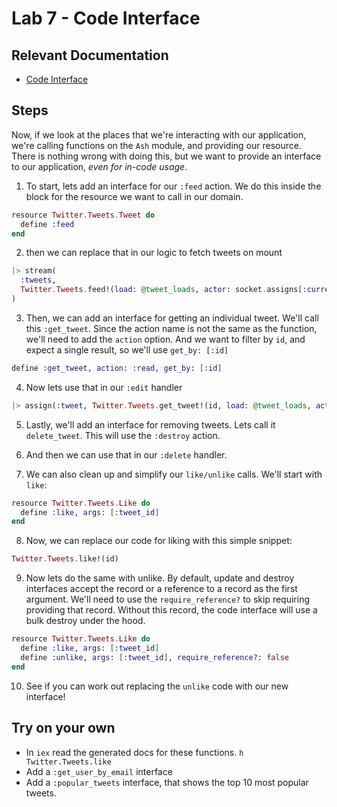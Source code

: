 # Lab 7 - Code Interface

## Relevant Documentation

- [Code Interface](https://hexdocs.pm/ash/3.0.0-rc.21/code-interfaces.html)

## Steps

Now, if we look at the places that we're interacting with our application, we're calling functions on the `Ash` module, and providing our resource. There is nothing wrong with doing this, but we want to provide an interface to our application, *even for in-code usage*.

1. To start, lets add an interface for our `:feed` action. We do this inside the block for the resource we want to call in our domain.

```elixir
resource Twitter.Tweets.Tweet do
  define :feed
end
```

2. then we can replace that in our logic to fetch tweets on mount

```elixir
|> stream(
  :tweets,
  Twitter.Tweets.feed!(load: @tweet_loads, actor: socket.assigns[:current_user])
)
```

3. Then, we can add an interface for getting an individual tweet. We'll call this `:get_tweet`. Since the action name is not the same as the function, we'll need to add the `action` option. And we want to filter by `id`, and expect a single result, so we'll use `get_by: [:id]`

```elixir
define :get_tweet, action: :read, get_by: [:id]
```

4. Now lets use that in our `:edit` handler

```elixir
|> assign(:tweet, Twitter.Tweets.get_tweet!(id, load: @tweet_loads, actor: socket.assigns.current_user))
```

5. Lastly, we'll add an interface for removing tweets. Lets call it `delete_tweet`. This will use the `:destroy` action.

6. And then we can use that in our `:delete` handler.

7. We can also clean up and simplify our `like/unlike` calls. We'll start with `like`:

```elixir
resource Twitter.Tweets.Like do
  define :like, args: [:tweet_id]
end
```

8. Now, we can replace our code for liking with this simple snippet:

```elixir
Twitter.Tweets.like!(id)
```

9. Now lets do the same with unlike. By default, update and destroy interfaces accept the record or a reference to a record as the first argument. We'll need to use the `require_reference?` to skip requiring providing that record. Without this record, the code interface will use a bulk destroy under the hood.

```elixir
resource Twitter.Tweets.Like do
  define :like, args: [:tweet_id]
  define :unlike, args: [:tweet_id], require_reference?: false
end
```

10. See if you can work out replacing the `unlike` code with our new interface!

## Try on your own

- In `iex` read the generated docs for these functions. `h Twitter.Tweets.like`
- Add a `:get_user_by_email` interface
- Add a `:popular_tweets` interface, that shows the top 10 most popular tweets.

